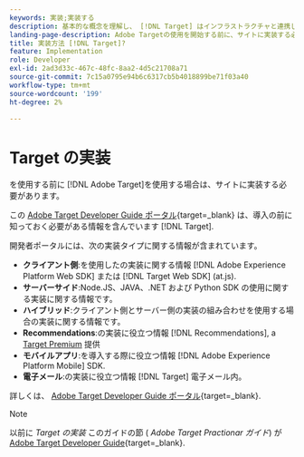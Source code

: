 ```yaml
---
keywords: 実装;実装する
description: 基本的な概念を理解し、 [!DNL Target] はインフラストラクチャと連携し、訪問者の追跡方法を理解します。
landing-page-description: Adobe Targetの使用を開始する前に、サイトに実装する必要があります。
title: 実装方法 [!DNL Target]?
feature: Implementation
role: Developer
exl-id: 2ad3d33c-467c-48fc-8aa2-4d5c21708a71
source-git-commit: 7c15a0795e94b6c6317cb5b4018899be71f03a40
workflow-type: tm+mt
source-wordcount: '199'
ht-degree: 2%

---
```


# Target の実装

を使用する前に [!DNL Adobe Target]を使用する場合は、サイトに実装する必要があります。

この [Adobe Target Developer Guide ポータル](https://experienceleague.corp.adobe.com/docs/target-dev/developer/overview.html){target=_blank} は、導入の前に知っておく必要がある情報を含んでいます [!DNL Target].

開発者ポータルには、次の実装タイプに関する情報が含まれています。

* **クライアント側**:を使用したの実装に関する情報 [!DNL Adobe Experience Platform Web SDK] または [!DNL Target Web SDK] (at.js).
* **サーバーサイド**:Node.JS、JAVA、.NET および Python SDK の使用に関する実装に関する情報です。
* **ハイブリッド**:クライアント側とサーバー側の実装の組み合わせを使用する場合の実装に関する情報です。
* **Recommendations**:の実装に役立つ情報 [!DNL Recommendations], a [Target Premium](/help/main/c-intro/intro.md#premium) 提供
* **モバイルアプリ**:を導入する際に役立つ情報 [!DNL Adobe Experience Platform Mobile] SDK.
* **電子メール**:の実装に役立つ情報 [!DNL Target] 電子メール内。

詳しくは、 [Adobe Target Developer Guide ポータル](https://experienceleague.corp.adobe.com/docs/target-dev/developer/overview.html?lang=en){target=_blank}.

>[!NOTE]
>
>以前に *Target の実装* このガイドの節 ( *Adobe Target Practionar ガイド*) が [Adobe Target Developer Guide](https://experienceleague.corp.adobe.com/docs/target-dev/developer/overview.html?lang=en){target=_blank}.




